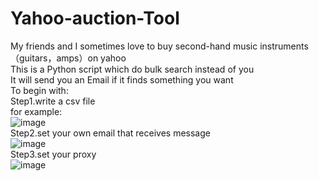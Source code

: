 # Yahoo-auction-Tool

My friends and I sometimes love to buy second-hand music instruments（guitars，amps）on yahoo<br>
This is a Python script which do bulk search instead of you<br>
It will send you an Email if it finds something you want<br>
To begin with:<br>
Step1.write a csv file<br>
for example:<br>
![image](https://user-images.githubusercontent.com/95023302/221555866-f5904107-1a3d-4b1e-975f-390be7c5cc06.png)<br>
Step2.set your own email that receives message<br>
![image](https://user-images.githubusercontent.com/95023302/221556589-6759a722-11fc-4d9e-8544-4007fc12b322.png)<br>
Step3.set your proxy<br>
![image](https://user-images.githubusercontent.com/95023302/221556844-b29aad6a-9aba-4124-a7fa-c2ab9d02f200.png)<br>
